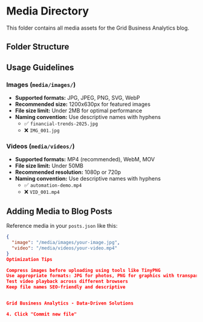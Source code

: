 # Media Directory

This folder contains all media assets for the Grid Business Analytics blog.

## Folder Structure
## Usage Guidelines

### Images (`media/images/`)
- **Supported formats:** JPG, JPEG, PNG, SVG, WebP
- **Recommended size:** 1200x630px for featured images
- **File size limit:** Under 2MB for optimal performance
- **Naming convention:** Use descriptive names with hyphens
  - ✅ `financial-trends-2025.jpg`
  - ❌ `IMG_001.jpg`

### Videos (`media/videos/`)
- **Supported formats:** MP4 (recommended), WebM, MOV
- **File size limit:** Under 50MB
- **Recommended resolution:** 1080p or 720p
- **Naming convention:** Use descriptive names with hyphens
  - ✅ `automation-demo.mp4`
  - ❌ `VID_001.mp4`

## Adding Media to Blog Posts

Reference media in your `posts.json` like this:
```json
{
  "image": "/media/images/your-image.jpg",
  "video": "/media/videos/your-video.mp4"
}
Optimization Tips

Compress images before uploading using tools like TinyPNG
Use appropriate formats: JPG for photos, PNG for graphics with transparency
Test video playback across different browsers
Keep file names SEO-friendly and descriptive


Grid Business Analytics - Data-Driven Solutions

4. Click "Commit new file"
